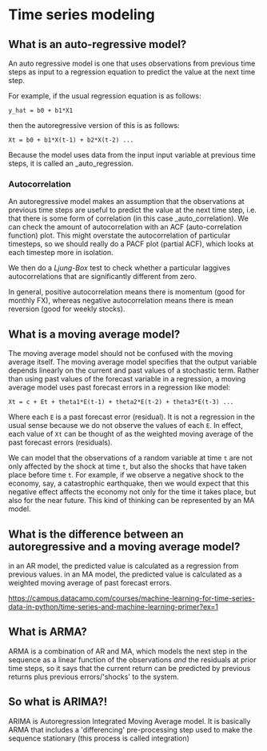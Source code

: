 # Time series modeling

## What is an auto-regressive model?
An auto regressive model is one that uses observations from previous time steps as input to a regression equation to predict the value at the next time step. 

For example, if the usual regression equation is as follows:
```
y_hat = b0 + b1*X1
```

then the autoregressive version of this is as follows:
```
Xt = b0 + b1*X(t-1) + b2*X(t-2) ...
```
Because the model uses data from the input input variable at previous time steps, it is called an _auto_regression.

### Autocorrelation
An autoregressive model makes an assumption that the observations at previous time steps are useful to predict the value at the next time step, i.e. that there is some form of correlation (in this case _auto_correlation). We can check the amount of autocorrelation with an ACF (auto-correlation function) plot. This might overstate the autocorrelation of particular timesteps, so we should really do a PACF plot (partial ACF), which looks at each timestep more in isolation. 

We then do a *Ljung-Box* test to check whether a particular laggives autocorrelations that are significantly different from zero. 

In general, positive autocorrelation means there is momentum (good for monthly FX), whereas negative autocorrelation means there is mean reversion (good for weekly stocks). 


## What is a moving average model?
The moving average model should not be confused with the moving average itself. The moving average model specifies that the output variable depends linearly on the current and past values of a stochastic term. Rather than using past values of the forecast variable in a regression, a moving average model uses past forecast errors in a regression like model:
```
Xt = c + Et + theta1*E(t-1) + theta2*E(t-2) + theta3*E(t-3) ...
```
Where each `E` is a past forecast error (residual). It is not a regression in the usual sense because we do not observe the values of each `E`. In effect, each value of `Xt` can be thought of as the weighted moving average of the past forecast errors (residuals). 

We can model that the observations of a random variable at time
`t` are not only affected by the shock at time `t`, but also the shocks that have taken place before time `t`. For example, if we observe a negative shock to the economy, say, a catastrophic earthquake, then we would expect that this negative effect affects the economy not only for the time it takes place, but also for the near future. This kind of thinking can be represented by an MA model.

## What is the difference between an autoregressive and a moving average model?
in an AR model, the predicted value is calculated as a regression from previous values. in an MA model, the predicted value is calculated as a weighted moving average of past forecast errors. 

https://campus.datacamp.com/courses/machine-learning-for-time-series-data-in-python/time-series-and-machine-learning-primer?ex=1

## What is ARMA?
ARMA is a combination of AR and MA, which models the next step in the sequence as a linear function of the observations _and_ the residuals at prior time steps, so it says that the current return can be predicted by previous returns plus previous errors/'shocks' to the system. 

## So what is ARIMA?!
ARIMA is Autoregression Integrated Moving Average model. It is basically ARMA that includes a 'differencing' pre-processing step used to make the sequence stationary (this process is called integration)
